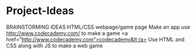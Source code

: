 Project-Ideas
=============

BRAINSTORMING IDEAS HTML/CSS webpage/game page Make an app use http://www.codecademy.com/ to make a game &lt;a href=”http://www.codecademy.com”>codecademy&lt;/a> Use HTML and CSS along with JS to make a web game
